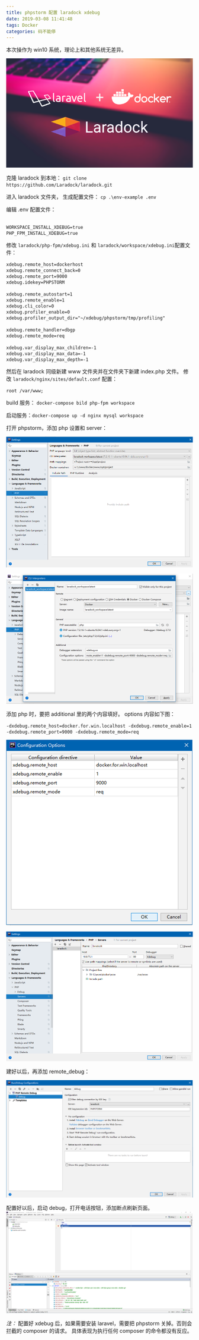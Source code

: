 ```yaml
---
title: phpstorm 配置 laradock xdebug
date: 2019-03-08 11:41:48
tags: Docker
categories: 码不能停
---
```


本次操作为 win10 系统，理论上和其他系统无差异。

![laradock](laradock-xdebug/laradock.png)
<!--more-->

克隆 laradock 到本地： 
`git clone https://github.com/Laradock/laradock.git`

进入 laradock 文件夹， 生成配置文件： 
` cp .\env-example .env `

编辑 .env 配置文件：

```

WORKSPACE_INSTALL_XDEBUG=true
PHP_FPM_INSTALL_XDEBUG=true

```

修改 `laradock/php-fpm/xdebug.ini` 和 `laradock/workspace/xdebug.ini`配置文件：

```
xdebug.remote_host=dockerhost
xdebug.remote_connect_back=0
xdebug.remote_port=9000
xdebug.idekey=PHPSTORM

xdebug.remote_autostart=1
xdebug.remote_enable=1
xdebug.cli_color=0
xdebug.profiler_enable=0
xdebug.profiler_output_dir="~/xdebug/phpstorm/tmp/profiling"

xdebug.remote_handler=dbgp
xdebug.remote_mode=req

xdebug.var_display_max_children=-1
xdebug.var_display_max_data=-1
xdebug.var_display_max_depth=-1
```

然后在 laradock 同级新建 www 文件夹并在文件夹下新建 index.php 文件。
修改 `laradock/nginx/sites/default.conf` 配置：

```
root /var/www;
```
build 服务： `docker-compose bild php-fpm workspace`

启动服务：`docker-compose up -d nginx mysql workspace`

打开 phpstorm，添加 php 设置和 server：

![php](laradock-xdebug/php.png)

![php-option](laradock-xdebug/php-set.png)

添加 php 时，要把 additional 里的两个内容填好。
options 内容如下图：
```
-dxdebug.remote_host=docker.for.win.localhost -dxdebug.remote_enable=1 -dxdebug.remote_port=9000 -dxdebug.remote_mode=req
```
![options](laradock-xdebug/option.png)

![server](laradock-xdebug/server.png)

建好以后，再添加 remote_debug：

![debug](laradock-xdebug/debug.png)

配置好以后，启动 debug，打开电话按钮，添加断点刷新页面。
![start](laradock-xdebug/start.png)


_注：_ 配置好 xdebug 后，如果需要安装 laravel，需要把 phpstorm 关掉。否则会拦截的 composer 的请求。
具体表现为执行任何 composer 的命令都没有反应。